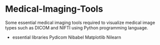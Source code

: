 # Medical-Imaging-Tools

Some essential medical imaging tools required to visualize medical image types such as DICOM and NIFTI using Python programming language.

- essential libraries 
    Pydicom
    Nibabel
    Matplotlib
    Nilearn
    
